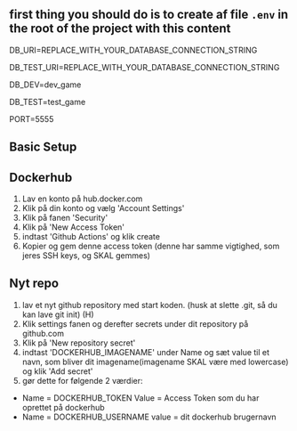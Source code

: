 ## first thing you should do is to create af file `.env` in the root of the project with this content

DB_URI=REPLACE_WITH_YOUR_DATABASE_CONNECTION_STRING

DB_TEST_URI=REPLACE_WITH_YOUR_DATABASE_CONNECTION_STRING

DB_DEV=dev_game

DB_TEST=test_game

PORT=5555


## Basic Setup

## Dockerhub
1. Lav en konto på hub.docker.com
2. Klik på din konto og vælg 'Account Settings'
3. Klik på fanen 'Security'
4. Klik på 'New Access Token'
5. indtast 'Github Actions' og klik create
6. Kopier og gem denne access token (denne har samme vigtighed, som jeres SSH keys, og SKAL gemmes)

## Nyt repo
1. lav et nyt github repository med start koden. (husk at slette .git, så du kan lave git init) (H)
2. Klik settings fanen og derefter secrets under dit repository på github.com
3. Klik på 'New repository secret'
4. indtast 'DOCKERHUB_IMAGENAME' under Name og sæt value til et navn, som bliver dit imagename(imagename SKAL være med lowercase) og klik 'Add secret'
5. gør dette for følgende 2 værdier:
* Name = DOCKERHUB_TOKEN   Value = Access Token som du har oprettet på dockerhub
* Name = DOCKERHUB_USERNAME   value = dit dockerhub brugernavn
